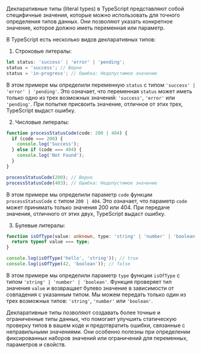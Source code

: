 Декларативные типы (literal types) в TypeScript представляют собой специфичные значения, которые можно использовать для точного определения типов данных. Они позволяют указать конкретное значение, которое должно иметь переменная или параметр.

В TypeScript есть несколько видов декларативных типов:

1. Строковые литералы:
```typescript
let status: 'success' | 'error' | 'pending';
status = 'success'; // Верно
status = 'in-progress'; // Ошибка: Недопустимое значение
```

В этом примере мы определили переменную `status` с типом `'success' | 'error' | 'pending'`. Это означает, что переменная `status` может иметь только одно из трех возможных значений: `'success'`, `'error'` или `'pending'`. При попытке присвоить значение, отличное от этих трех, TypeScript выдаст ошибку.

2. Числовые литералы:
```typescript
function processStatusCode(code: 200 | 404) {
  if (code === 200) {
    console.log('Success');
  } else if (code === 404) {
    console.log('Not Found');
  }
}

processStatusCode(200); // Верно
processStatusCode(403); // Ошибка: Недопустимое значение
```

В этом примере мы определили параметр `code` функции `processStatusCode` с типом `200 | 404`. Это означает, что параметр `code` может принимать только значения 200 или 404. При передаче значения, отличного от этих двух, TypeScript выдаст ошибку.

3. Булевые литералы:
```typescript
function isOfType(value: unknown, type: 'string' | 'number' | 'boolean') {
  return typeof value === type;
}

console.log(isOfType('hello', 'string')); // true
console.log(isOfType(42, 'boolean')); // false
```

В этом примере мы определили параметр `type` функции `isOfType` с типом `'string' | 'number' | 'boolean'`. Функция проверяет тип значения `value` и возвращает булево значение в зависимости от совпадения с указанным типом. Мы можем передать только один из трех возможных типов: `'string'`, `'number'` или `'boolean'`.

Декларативные типы позволяют создавать более точные и ограниченные типы данных, что помогает улучшить статическую проверку типов в вашем коде и предотвратить ошибки, связанные с неправильными значениями. Они особенно полезны при определении фиксированных наборов значений или ограничений для переменных, параметров и свойств.